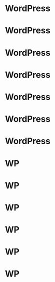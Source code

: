 # WordPress
# WordPress
# WordPress
# WordPress
# WordPress
# WordPress
# WordPress
# WP
# WP
# WP
# WP
# WP
# WP

